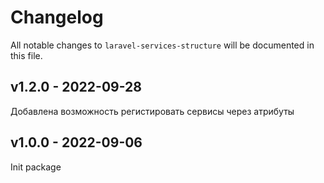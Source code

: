 # Changelog

All notable changes to `laravel-services-structure` will be documented in this file.

## v1.2.0 - 2022-09-28

Добавлена возможность регистировать сервисы через атрибуты

## v1.0.0 - 2022-09-06

Init package
